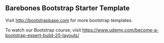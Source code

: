 ## Barebones Bootstrap Starter Template

Visit http://bootstrapbase.com for more bootstrap templates.

To watch our Bootstrap course, visit https://www.udemy.com/become-a-bootstrap-expert-build-20-layouts/
